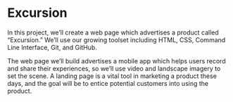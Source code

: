 # Excursion
In this project, we’ll create a web page which advertises a product called “Excursion.” We’ll use our growing toolset including HTML, CSS, Command Line Interface, Git, and GitHub. 

The web page we’ll build advertises a mobile app which helps users record and share their experiences, so we’ll use video and landscape imagery to set the scene. A landing page is a vital tool in marketing a product these days, and the goal will be to entice potential customers into using the product.
